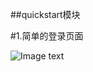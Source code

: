 ##quickstart模块

#1.简单的登录页面

![Image text](https://github.com/xiaotaoqi47/java-web-dev/blob/master/quickstart/3.jpg)


